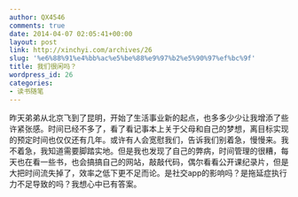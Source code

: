 ```yaml
---
author: QX4546
comments: true
date: 2014-04-07 02:05:41+00:00
layout: post
link: http://xinchyi.com/archives/26
slug: '%e6%88%91%e4%bb%ac%e5%be%88%e9%97%b2%e5%90%97%ef%bc%9f'
title: 我们很闲吗？
wordpress_id: 26
categories:
- 读书随笔
---
```


昨天弟弟从北京飞到了昆明，开始了生活事业新的起点，也多多少少让我增添了些许紧张感。时间已经不多了，看了看记事本上关于父母和自己的梦想，离目标实现的预定时间也仅仅还有几年。或许有人会宽慰我们，告诉我们别着急，慢慢来。我不着急，我知道需要脚踏实地。但是我也发现了自己的弊病，时间管理的很糟，每天也在看一些书，也会搞搞自己的网站，敲敲代码，偶尔看看公开课纪录片，但是大把时间流失掉了，效率之低下更不足而论。是社交app的影响吗？是拖延症执行力不足导致的吗？我想心中已有答案。


